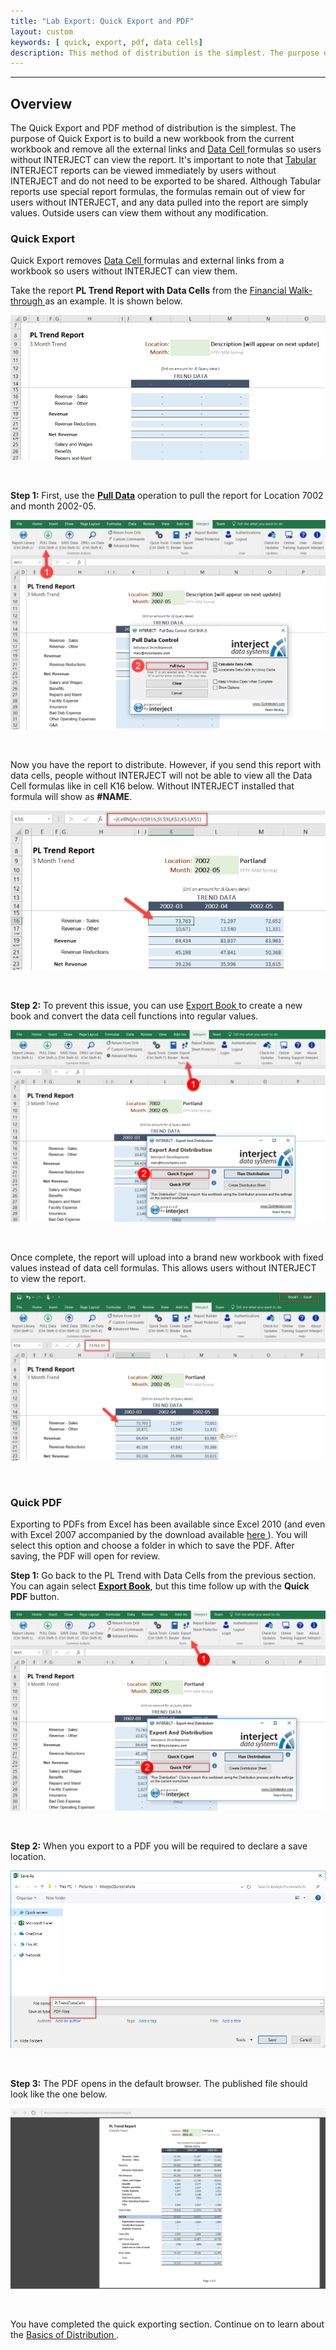 ```yaml
---
title: "Lab Export: Quick Export and PDF"
layout: custom
keywords: [ quick, export, pdf, data cells]
description: This method of distribution is the simplest. The purpose of Quick Export is to build a new workbook from the current workbook and remove all the external links and Data Cell formulas so users without INTERJECT can view the report.
---
```

* * *

##  **Overview**

The Quick Export and PDF method of distribution is the simplest. The purpose of Quick Export is to build a new workbook from the current workbook and remove all the external links and [ Data Cell ](/wAbout/Tabular-vs-Data-Cells.html) formulas so users without INTERJECT can view the report. It's important to note that [ Tabular ](/wAbout/Tabular-vs-Data-Cells.html) INTERJECT reports can be viewed immediately by users without INTERJECT and do not need to be exported to be shared. Although Tabular reports use special report formulas, the formulas remain out of view for users without INTERJECT, and any data pulled into the report are simply values. Outside users can view them without any modification. 

###  Quick Export 

Quick Export removes [ Data Cell ](/wAbout/Tabular-vs-Data-Cells.html) formulas and external links from a workbook so users without INTERJECT can view them.

Take the report **PL Trend Report with Data Cells** from the [ Financial Walk-through ](/wAbout/Financial-Report.html) as an example. It is shown below.

![](/images/L-Export-QuickExPDF/01.png)

<br> 

**Step 1:** First, use the [**Pull Data**](/wGetStarted/INTERJECT-Ribbon-Menu-Items.html#pull-data) operation to pull the report for Location 7002 and month 2002-05.

![](/images/L-Export-QuickExPDF/02.png)

<br> 

Now you have the report to distribute. However, if you send this report with data cells, people without INTERJECT will not be able to view all the Data Cell formulas like in cell K16 below. Without INTERJECT installed that formula will show as **#NAME**. 

![](/images/L-Export-QuickExPDF/03.png)

<br> 

**Step 2:** To prevent this issue, you can use [ Export Book ](/wGetStarted/INTERJECT-Ribbon-Menu-Items.html#export-book) to create a new book and convert the data cell functions into regular values.

![](/images/L-Export-QuickExPDF/04.png)

<br> 

Once complete, the report will upload into a brand new workbook with fixed values instead of data cell formulas. This allows users without INTERJECT to view the report.

![](/images/L-Export-QuickExPDF/05.png)

<br> 

###  Quick PDF 

Exporting to PDFs from Excel has been available since Excel 2010 (and even with Excel 2007 accompanied by the download available [ here ](http://www.microsoft.com/downloads/details.aspx?familyid=4d951911-3e7e-4ae6-b059-a2e79ed87041)). You will select this option and choose a folder in which to save the PDF. After saving, the PDF will open for review.

**Step 1:** Go back to the PL Trend with Data Cells from the previous section. You can again select [ **Export Book**](/wGetStarted/INTERJECT-Ribbon-Menu-Items.html#export-book), but this time follow up with the **Quick PDF** button.

![](/images/L-Export-QuickExPDF/06.png)   

<br> 

**Step 2:** When you export to a PDF you will be required to declare a save location. 

![](/images/L-Export-QuickExPDF/07.png)   

<br> 

**Step 3:** The PDF opens in the default browser. The published file should look like the one below. 

![](/images/L-Export-QuickExPDF/08.png)

<br> 

You have completed the quick exporting section. Continue on to learn about the [ Basics of Distribution ](/wGetStarted/L-Export-BasicDist.html). 

